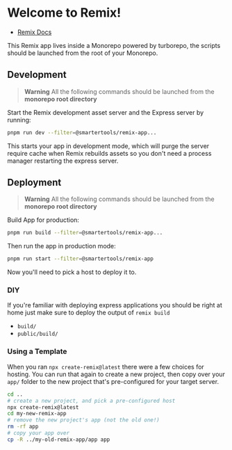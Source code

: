 # Welcome to Remix!

- [Remix Docs](https://remix.run/docs)

This Remix app lives inside a Monorepo powered by turborepo, the scripts should be launched
from the root of your Monorepo.

## Development

> **Warning**
> All the following commands should be launched from the **monorepo root directory**

Start the Remix development asset server and the Express server by running:

```sh
pnpm run dev --filter=@smartertools/remix-app...
```

This starts your app in development mode, which will purge the server require cache when Remix rebuilds assets so you don't need a process manager restarting the express server.

## Deployment

> **Warning**
> All the following commands should be launched from the **monorepo root directory**

Build App for production:

```sh
pnpm run build --filter=@smartertools/remix-app...
```

Then run the app in production mode:

```sh
pnpm run start --filter=@smartertools/remix-app
```

Now you'll need to pick a host to deploy it to.

### DIY

If you're familiar with deploying express applications you should be right at home just make sure to deploy the output of `remix build`

- `build/`
- `public/build/`

### Using a Template

When you ran `npx create-remix@latest` there were a few choices for hosting. You can run that again to create a new project, then copy over your `app/` folder to the new project that's pre-configured for your target server.

```sh
cd ..
# create a new project, and pick a pre-configured host
npx create-remix@latest
cd my-new-remix-app
# remove the new project's app (not the old one!)
rm -rf app
# copy your app over
cp -R ../my-old-remix-app/app app
```
